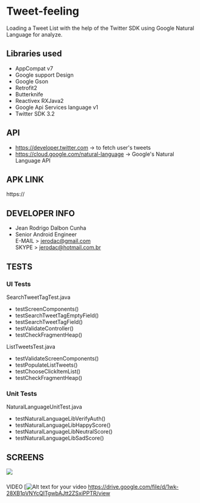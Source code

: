 # Tweet-feeling
Loading a Tweet List with the help of the Twitter SDK using Google Natural Language for analyze.

## Libraries used
- AppCompat v7
- Google support Design
- Google Gson
- Retrofit2
- Butterknife
- Reactivex RXJava2
- Google Api Services language v1
- Twitter SDK 3.2

## API
- https://developer.twitter.com ->  to fetch user's tweets
- https://cloud.google.com/natural-language  -> Google's Natural Language API

## APK LINK
https://

## DEVELOPER INFO
- Jean Rodrigo Dalbon Cunha
- Senior Android Engineer <br>
  E-MAIL > jerodac@gmail.com <br>
  SKYPE  > jerodac@hotmail.com.br 
  
## TESTS
### UI Tests
SearchTweetTagTest.java
  - testScreenComponents()
  - testSearchTweetTagEmptyField()
  - testSearchTweetTagField()
  - testValidateController()
  - testCheckFragmentHeap()

ListTweetsTest.java
 - testValidateScreenComponents()
 - testPopulateListTweets()
 - testChooseClickItemList()
 - testCheckFragmentHeap()


### Unit Tests
NaturalLanguageUnitTest.java
  - testNaturalLanguageLibVerifyAuth()
  - testNaturalLanguageLibHappyScore()
  - testNaturalLanguageLibNeutralScore()
  - testNaturalLanguageLibSadScore()  

## SCREENS  
<img src="https://i.imgur.com/TsGQ1Wt.jpg">

###
VIDEO
[![Alt text for your video](https://drive.google.com/file/d/1wk-28XB1pVNYcQITgwbAJtt2ZSxiPPTR/view?usp=sharing)
https://drive.google.com/file/d/1wk-28XB1pVNYcQITgwbAJtt2ZSxiPPTR/view

